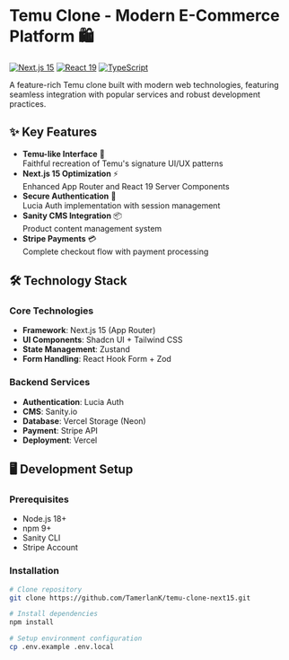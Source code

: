 # Temu Clone - Modern E-Commerce Platform 🛍️

[![Next.js 15](https://img.shields.io/badge/Next.js-15-black?logo=next.js)](https://nextjs.org/)
[![React 19](https://img.shields.io/badge/React-19-61DAFB?logo=react)](https://react.dev/)
[![TypeScript](https://img.shields.io/badge/TypeScript-5.3-blue?logo=typescript)](https://www.typescriptlang.org/)

A feature-rich Temu clone built with modern web technologies, featuring seamless integration with popular services and robust development practices.

## ✨ Key Features

- **Temu-like Interface** 📱  
  Faithful recreation of Temu's signature UI/UX patterns
- **Next.js 15 Optimization** ⚡  
  Enhanced App Router and React 19 Server Components
- **Secure Authentication** 🔐  
  Lucia Auth implementation with session management
- **Sanity CMS Integration** 📦  
  Product content management system
- **Stripe Payments** 💳  
  Complete checkout flow with payment processing

## 🛠 Technology Stack

### Core Technologies

- **Framework**: Next.js 15 (App Router)
- **UI Components**: Shadcn UI + Tailwind CSS
- **State Management**: Zustand
- **Form Handling**: React Hook Form + Zod

### Backend Services

- **Authentication**: Lucia Auth
- **CMS**: Sanity.io
- **Database**: Vercel Storage (Neon)
- **Payment**: Stripe API
- **Deployment**: Vercel

## 🖥 Development Setup

### Prerequisites

- Node.js 18+
- npm 9+
- Sanity CLI
- Stripe Account

### Installation

```bash
# Clone repository
git clone https://github.com/TamerlanK/temu-clone-next15.git

# Install dependencies
npm install

# Setup environment configuration
cp .env.example .env.local
```
